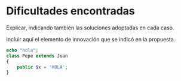 # Dificultades encontradas

Explicar, indicando también las soluciones adoptadas en cada caso.

Incluir aquí el elemento de innovación que se indicó en la propuesta.

```php
echo "hola";
class Pepe extends Juan
{
    public $x = 'HOLA';
}
```
